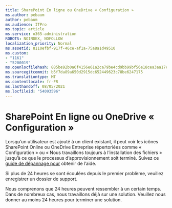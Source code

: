 ```yaml
---
title: SharePoint En ligne ou OneDrive « Configuration »
ms.author: pebaum
author: pebaum
ms.audience: ITPro
ms.topic: article
ms.service: o365-administration
ROBOTS: NOINDEX, NOFOLLOW
localization_priority: Normal
ms.assetid: 8110efbf-917f-46ce-af1a-75a8a1d49510
ms.custom:
- "1161"
- "5200019"
ms.openlocfilehash: 885be92b0a6f4156e61a2ca79be4cd9bb99bf56e18cea3aa17ef1c7d34246058
ms.sourcegitcommit: b5f7da89a650d2915dc652449623c78be6247175
ms.translationtype: MT
ms.contentlocale: fr-FR
ms.lasthandoff: 08/05/2021
ms.locfileid: "54093596"
---
```

# <a name="sharepoint-online-or-onedrive-setting-up"></a>SharePoint En ligne ou OneDrive « Configuration »

Lorsqu’un utilisateur est ajouté à un client existant, il peut voir les icônes SharePoint Online ou OneDrive Entreprise répertoriées comme « Configuration » ou « Nous travaillons toujours à l’installation des fichiers » jusqu’à ce que le processus d’approvisionnement soit terminé. Suivez ce [guide de dépannage pour](https://docs.microsoft.com/sharepoint/support/sites/troubleshooting-guide-for-sites-stopped-at-provisioning) obtenir de l’aide.

Si plus de 24 heures se sont écoulées depuis le premier problème, veuillez enregistrer un dossier de support.

Nous comprenons que 24 heures peuvent ressembler à un certain temps. Dans de nombreux cas, nous travaillons déjà sur une solution. Veuillez nous donner au moins 24 heures pour terminer une solution.
